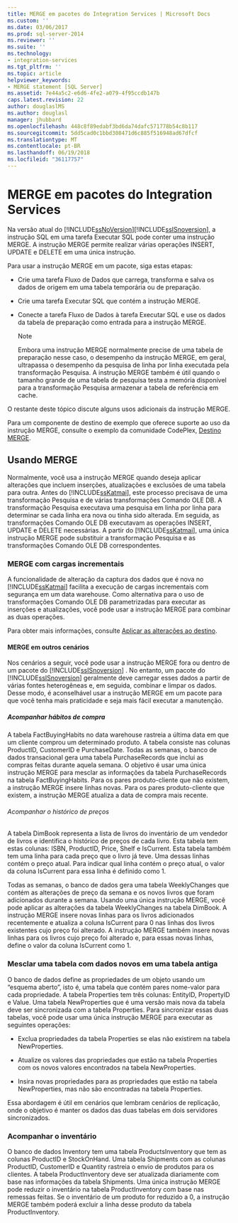 ```yaml
---
title: MERGE em pacotes do Integration Services | Microsoft Docs
ms.custom: ''
ms.date: 03/06/2017
ms.prod: sql-server-2014
ms.reviewer: ''
ms.suite: ''
ms.technology:
- integration-services
ms.tgt_pltfrm: ''
ms.topic: article
helpviewer_keywords:
- MERGE statement [SQL Server]
ms.assetid: 7e44a5c2-e6d6-4fe2-a079-4f95ccdb147b
caps.latest.revision: 22
author: douglaslMS
ms.author: douglasl
manager: jhubbard
ms.openlocfilehash: 448c8f89edabf3bd6da74dafc571778b54c8b117
ms.sourcegitcommit: 5dd5cad0c1bbd308471d6c885f516948ad67dfcf
ms.translationtype: MT
ms.contentlocale: pt-BR
ms.lasthandoff: 06/19/2018
ms.locfileid: "36117757"
---
```

# <a name="merge-in-integration-services-packages"></a>MERGE em pacotes do Integration Services
  Na versão atual do [!INCLUDE[ssNoVersion](../../includes/ssnoversion-md.md)][!INCLUDE[ssISnoversion](../../includes/ssisnoversion-md.md)], a instrução SQL em uma tarefa Executar SQL pode conter uma instrução MERGE. A instrução MERGE permite realizar várias operações INSERT, UPDATE e DELETE em uma única instrução.  
  
 Para usar a instrução MERGE em um pacote, siga estas etapas:  
  
-   Crie uma tarefa Fluxo de Dados que carrega, transforma e salva os dados de origem em uma tabela temporária ou de preparação.  
  
-   Crie uma tarefa Executar SQL que contém a instrução MERGE.  
  
-   Conecte a tarefa Fluxo de Dados à tarefa Executar SQL e use os dados da tabela de preparação como entrada para a instrução MERGE.  
  
    > [!NOTE]  
    >  Embora uma instrução MERGE normalmente precise de uma tabela de preparação nesse caso, o desempenho da instrução MERGE, em geral, ultrapassa o desempenho da pesquisa de linha por linha executada pela transformação Pesquisa. A instrução MERGE também é útil quando o tamanho grande de uma tabela de pesquisa testa a memória disponível para a transformação Pesquisa armazenar a tabela de referência em cache.  
  
 O restante deste tópico discute alguns usos adicionais da instrução MERGE.  
  
 Para um componente de destino de exemplo que oferece suporte ao uso da instrução MERGE, consulte o exemplo da comunidade CodePlex, [Destino MERGE](http://go.microsoft.com/fwlink/?LinkId=141215).  
  
## <a name="using-merge"></a>Usando MERGE  
 Normalmente, você usa a instrução MERGE quando deseja aplicar alterações que incluem inserções, atualizações e exclusões de uma tabela para outra. Antes do [!INCLUDE[ssKatmai](../../includes/sskatmai-md.md)], este processo precisava de uma transformação Pesquisa e de várias transformações Comando OLE DB. A transformação Pesquisa executava uma pesquisa em linha por linha para determinar se cada linha era nova ou tinha sido alterada. Em seguida, as transformações Comando OLE DB executavam as operações INSERT, UPDATE e DELETE necessárias. A partir do [!INCLUDE[ssKatmai](../../includes/sskatmai-md.md)], uma única instrução MERGE pode substituir a transformação Pesquisa e as transformações Comando OLE DB correspondentes.  
  
### <a name="merge-with-incremental-loads"></a>MERGE com cargas incrementais  
 A funcionalidade de alteração da captura dos dados que é nova no [!INCLUDE[ssKatmai](../../includes/sskatmai-md.md)] facilita a execução de cargas incrementais com segurança em um data warehouse. Como alternativa para o uso de transformações Comando OLE DB parametrizadas para executar as inserções e atualizações, você pode usar a instrução MERGE para combinar as duas operações.  
  
 Para obter mais informações, consulte [Aplicar as alterações ao destino](../change-data-capture/apply-the-changes-to-the-destination.md).  
  
#### <a name="merge-in-other-scenarios"></a>MERGE em outros cenários  
 Nos cenários a seguir, você pode usar a instrução MERGE fora ou dentro de um pacote do [!INCLUDE[ssISnoversion](../../includes/ssisnoversion-md.md)] . No entanto, um pacote do [!INCLUDE[ssISnoversion](../../includes/ssisnoversion-md.md)] geralmente deve carregar esses dados a partir de várias fontes heterogêneas e, em seguida, combinar e limpar os dados. Desse modo, é aconselhável usar a instrução MERGE em um pacote para que você tenha mais praticidade e seja mais fácil executar a manutenção.  
  
##### <a name="track-buying-habits"></a>Acompanhar hábitos de compra  
 A tabela FactBuyingHabits no data warehouse rastreia a última data em que um cliente comprou um determinado produto. A tabela consiste nas colunas ProductID, CustomerID e PurchaseDate. Todas as semanas, o banco de dados transacional gera uma tabela PurchaseRecords que inclui as compras feitas durante aquela semana. O objetivo é usar uma única instrução MERGE para mesclar as informações da tabela PurchaseRecords na tabela FactBuyingHabits. Para os pares produto-cliente que não existem, a instrução MERGE insere linhas novas. Para os pares produto-cliente que existem, a instrução MERGE atualiza a data de compra mais recente.  
  
###### <a name="track-price-history"></a>Acompanhar o histórico de preços  
 A tabela DimBook representa a lista de livros do inventário de um vendedor de livros e identifica o histórico de preços de cada livro. Esta tabela tem estas colunas: ISBN, ProductID, Price, Shelf e IsCurrent. Esta tabela também tem uma linha para cada preço que o livro já teve. Uma dessas linhas contém o preço atual. Para indicar qual linha contém o preço atual, o valor da coluna IsCurrent para essa linha é definido como 1.  
  
 Todas as semanas, o banco de dados gera uma tabela WeeklyChanges que contém as alterações de preço da semana e os novos livros que foram adicionados durante a semana. Usando uma única instrução MERGE, você pode aplicar as alterações da tabela WeeklyChanges na tabela DimBook. A instrução MERGE insere novas linhas para os livros adicionados recentemente e atualiza a coluna IsCurrent para 0 nas linhas dos livros existentes cujo preço foi alterado. A instrução MERGE também insere novas linhas para os livros cujo preço foi alterado e, para essas novas linhas, define o valor da coluna IsCurrent como 1.  
  
### <a name="merge-a-table-with-new-data-against-the-old-table"></a>Mesclar uma tabela com dados novos em uma tabela antiga  
 O banco de dados define as propriedades de um objeto usando um “esquema aberto”, isto é, uma tabela que contém pares nome-valor para cada propriedade. A tabela Properties tem três colunas: EntityID, PropertyID e Value. Uma tabela NewProperties que é uma versão mais nova da tabela deve ser sincronizada com a tabela Properties. Para sincronizar essas duas tabelas, você pode usar uma única instrução MERGE para executar as seguintes operações:  
  
-   Exclua propriedades da tabela Properties se elas não existirem na tabela NewProperties.  
  
-   Atualize os valores das propriedades que estão na tabela Properties com os novos valores encontrados na tabela NewProperties.  
  
-   Insira novas propriedades para as propriedades que estão na tabela NewProperties, mas não são encontradas na tabela Properties.  
  
 Essa abordagem é útil em cenários que lembram cenários de replicação, onde o objetivo é manter os dados das duas tabelas em dois servidores sincronizados.  
  
### <a name="track-inventory"></a>Acompanhar o inventário  
 O banco de dados Inventory tem uma tabela ProductsInventory que tem as colunas ProductID e StockOnHand. Uma tabela Shipments com as colunas ProductID, CustomerID e Quantity rastreia o envio de produtos para os clientes. A tabela ProductInventory deve ser atualizada diariamente com base nas informações da tabela Shipments. Uma única instrução MERGE pode reduzir o inventário na tabela ProductInventory com base nas remessas feitas. Se o inventário de um produto for reduzido a 0, a instrução MERGE também poderá excluir a linha desse produto da tabela ProductInventory.  
  
  